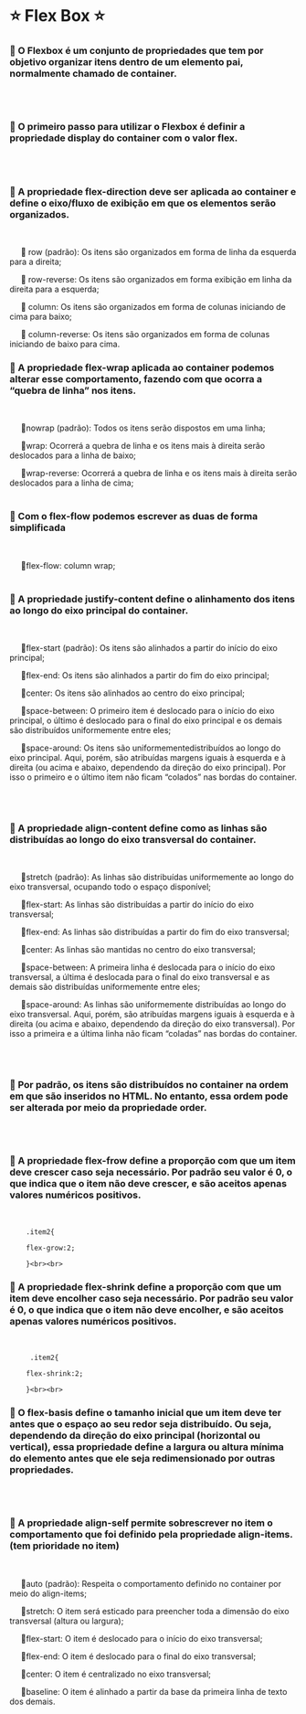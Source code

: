 <h1>⭐️ Flex Box ⭐️</h1>

<h3>🔺 O Flexbox é um conjunto de propriedades que tem por objetivo organizar itens dentro de um elemento pai, normalmente chamado de container.</h3><br><br>

<h3>🔺 O primeiro passo para utilizar o Flexbox é definir a propriedade display do container com o valor flex.</h3><br><br>

<h3>🔺 A propriedade flex-direction deve ser aplicada ao container e define o eixo/fluxo de exibição em que os elementos serão organizados.</h3><br>


<p>
  &nbsp;&nbsp;&nbsp;&nbsp;&nbsp;🔶 row (padrão): Os itens são organizados em forma de linha da esquerda para a direita;
        

  &nbsp;&nbsp;&nbsp;&nbsp;&nbsp;🔶 row-reverse: Os itens são organizados em forma exibição em linha da direita para a esquerda;
        

  &nbsp;&nbsp;&nbsp;&nbsp;&nbsp;🔶 column: Os itens são organizados em forma de colunas iniciando de cima para baixo;
        

  &nbsp;&nbsp;&nbsp;&nbsp;&nbsp;🔶 column-reverse: Os itens são organizados em forma de colunas iniciando de baixo para cima.
</p>
        



<h3>🔺 A propriedade flex-wrap aplicada ao container podemos alterar esse comportamento, fazendo com que ocorra a “quebra de linha” nos itens.</h3><br>
 
 &nbsp;&nbsp;&nbsp;&nbsp;&nbsp;🔶nowrap (padrão): Todos os itens serão dispostos em uma linha;</h4>

&nbsp;&nbsp;&nbsp;&nbsp;&nbsp;🔶wrap: Ocorrerá a quebra de linha e os itens mais à direita serão deslocados para a linha de baixo;</h4>

&nbsp;&nbsp;&nbsp;&nbsp;&nbsp;🔶wrap-reverse: Ocorrerá a quebra de linha e os itens mais à direita serão deslocados para a linha de cima;</h4><br><br>

<h3>🔺 Com o flex-flow podemos escrever as duas de forma simplificada</h3><br>

&nbsp;&nbsp;&nbsp;&nbsp;&nbsp;🔶flex-flow: column wrap;</h4><br><br>

<h3>🔺 A propriedade justify-content define o alinhamento dos itens ao longo do eixo principal do container.</h3><br>

<p>&nbsp;&nbsp;&nbsp;&nbsp;&nbsp;🔶flex-start (padrão): Os itens são alinhados a partir do início do eixo principal;
          
&nbsp;&nbsp;&nbsp;&nbsp;&nbsp;🔶flex-end: Os itens são alinhados a partir do fim do eixo principal;

&nbsp;&nbsp;&nbsp;&nbsp;&nbsp;🔶center: Os itens são alinhados ao centro do eixo principal;
          
&nbsp;&nbsp;&nbsp;&nbsp;&nbsp;🔶space-between: O primeiro item é deslocado para o início do eixo principal, o último é deslocado para o final do eixo principal e os demais são distribuídos uniformemente entre eles;

&nbsp;&nbsp;&nbsp;&nbsp;&nbsp;🔶space-around: Os itens são uniformementedistribuídos ao longo do eixo principal. Aqui, porém, são atribuídas margens iguais à esquerda e à direita (ou acima e abaixo, dependendo da direção do eixo principal). Por isso o primeiro e o último item não ficam “colados” nas bordas do container.</p><br><br>

<h3>🔺 A propriedade align-content define como as linhas são distribuídas ao longo do eixo transversal do container. </h3><br>

<p>&nbsp;&nbsp;&nbsp;&nbsp;&nbsp;🔶stretch (padrão): As linhas são distribuídas uniformemente ao longo do eixo transversal, ocupando todo o espaço disponível;
          
&nbsp;&nbsp;&nbsp;&nbsp;&nbsp;🔶flex-start: As linhas são distribuídas a partir do início do eixo transversal;

&nbsp;&nbsp;&nbsp;&nbsp;&nbsp;🔶flex-end: As linhas são distribuídas a partir do fim do eixo transversal;
          
&nbsp;&nbsp;&nbsp;&nbsp;&nbsp;🔶center: As linhas são mantidas no centro do eixo transversal;
         
&nbsp;&nbsp;&nbsp;&nbsp;&nbsp;🔶space-between: A primeira linha é deslocada para o início do eixo 
          transversal, a última é deslocada para o final do eixo transversal e as demais são distribuídas uniformemente entre eles;
          
&nbsp;&nbsp;&nbsp;&nbsp;&nbsp;🔶space-around: As linhas são uniformemente distribuídas ao longo do eixo transversal. Aqui, porém, são atribuídas margens iguais à esquerda e à direita (ou acima e abaixo, dependendo da direção do eixo transversal). Por isso a primeira e a última linha não ficam “coladas” nas bordas do container.</p><br><br>

<h3>🔺 Por padrão, os itens são distribuídos no container na ordem em que são inseridos no HTML. No entanto, essa ordem pode ser alterada por meio da propriedade order.</h3><br><br>

<h3>🔺 A propriedade flex-frow define a proporção com que um item deve crescer caso seja necessário. Por padrão seu valor é 0, o que indica que o item não deve crescer, e são aceitos apenas valores numéricos positivos.</h3><br>
 
        .item2{

        flex-grow:2;

        }<br><br>

<h3>🔺 A propriedade flex-shrink define a proporção com que um item deve encolher caso seja necessário. Por padrão seu valor é 0, o que indica que o item não deve encolher, e são aceitos apenas valores numéricos positivos.</h3><br>

         .item2{

        flex-shrink:2;

        }<br><br>


<h3>🔺 O flex-basis define o tamanho inicial que um item deve ter antes que o espaço ao seu redor seja distribuído. Ou seja, dependendo da direção do eixo principal (horizontal ou vertical), essa propriedade define a largura ou altura mínima do elemento antes que ele seja redimensionado por outras propriedades.</h3><br><br>

<h3>🔺  A propriedade align-self permite sobrescrever no item o comportamento que foi definido pela propriedade align-items.(tem prioridade no item)</h3><br>

&nbsp;&nbsp;&nbsp;&nbsp;&nbsp;🔶auto (padrão): Respeita o comportamento definido no container por meio do align-items;
        
&nbsp;&nbsp;&nbsp;&nbsp;&nbsp;🔶stretch: O item será esticado para preencher toda a dimensão do eixo transversal (altura ou largura);

&nbsp;&nbsp;&nbsp;&nbsp;&nbsp;🔶flex-start: O item é deslocado para o início do eixo transversal;
        
&nbsp;&nbsp;&nbsp;&nbsp;&nbsp;🔶flex-end: O item é deslocado para o final do eixo transversal;
          
&nbsp;&nbsp;&nbsp;&nbsp;&nbsp;🔶center: O item é centralizado no eixo transversal;

&nbsp;&nbsp;&nbsp;&nbsp;&nbsp;🔶baseline: O item é alinhado a partir da base da primeira linha de texto dos demais.






